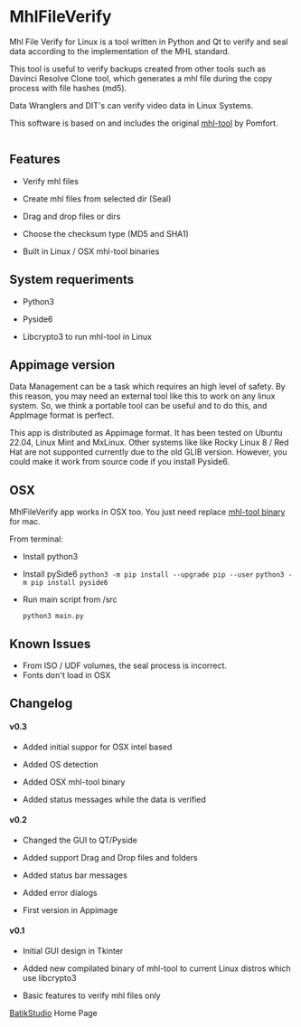 # MhlFileVerify

Mhl File Verify for Linux is a tool written in Python and Qt to verify and seal data according to the implementation of the MHL standard.

This tool is useful to verify backups created from other tools such as Davinci Resolve Clone tool, which generates a mhl file during the copy process with file hashes (md5).

Data Wranglers and DIT's can verify video data in Linux Systems.

This software is based on and includes the original [mhl-tool](https://github.com/pomfort/mhl-tool) by Pomfort.

<img src="https://batikstudio.com/mhlfileverify/screenshot.png" title="" alt="" data-align="center">

## Features

- Verify mhl files

- Create mhl files from selected dir (Seal)

- Drag and drop files or dirs

- Choose the checksum type (MD5 and SHA1)

- Built in Linux / OSX mhl-tool binaries

## System requeriments

- Python3

- Pyside6

- Libcrypto3 to run mhl-tool in Linux

## Appimage version

Data Management can be a task which requires an high level of safety. By this reason, you may need an external tool like this to work on any linux system. So, we think a portable tool can be useful and to do this, and AppImage format is perfect.

This app is distributed as Appimage format. It has been tested on Ubuntu 22.04, Linux Mint and MxLinux. Other systems like like Rocky Linux 8 / Red Hat are not supponted currently due to the old GLIB version. However, you could make it work from source code if you install Pyside6.

## OSX

MhlFileVerify app works in OSX too. You just need replace [mhl-tool binary](https://pomfort.com/downloads/) for mac.

From terminal:

- Install python3

- Install pySide6
  `python3 -m pip install --upgrade pip --user`
  `python3 -m pip install pyside6`

- Run main script from /src
  
  `python3 main.py`

## Known Issues

- From ISO / UDF volumes, the seal process is incorrect.
- Fonts don't load in OSX

## Changelog

#### v0.3

- Added initial suppor for OSX intel based

- Added OS detection

- Added OSX mhl-tool binary

- Added status messages while the data is verified

#### v0.2

- Changed the GUI to QT/Pyside

- Added support Drag and Drop files and folders

- Added status bar messages

- Added error dialogs

- First version in Appimage

#### v0.1

- Initial GUI design in Tkinter

- Added new compilated binary of mhl-tool to current Linux distros which use libcrypto3

- Basic features to verify mhl files only





[BatikStudio](https://batikstudio.com) Home Page
